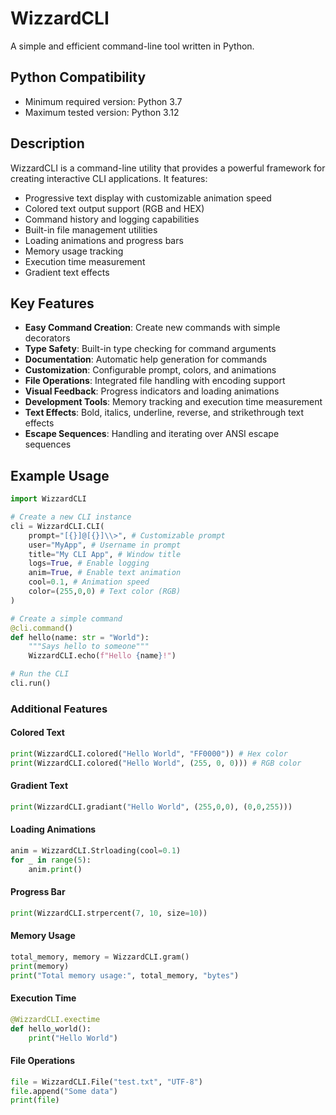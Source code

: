 # WizzardCLI

A simple and efficient command-line tool written in Python.

## Python Compatibility

- Minimum required version: Python 3.7
- Maximum tested version: Python 3.12

## Description

WizzardCLI is a command-line utility that provides a powerful framework for creating interactive CLI applications. It features:

- Progressive text display with customizable animation speed
- Colored text output support (RGB and HEX)
- Command history and logging capabilities
- Built-in file management utilities
- Loading animations and progress bars
- Memory usage tracking
- Execution time measurement
- Gradient text effects

## Key Features

- **Easy Command Creation**: Create new commands with simple decorators
- **Type Safety**: Built-in type checking for command arguments
- **Documentation**: Automatic help generation for commands
- **Customization**: Configurable prompt, colors, and animations
- **File Operations**: Integrated file handling with encoding support
- **Visual Feedback**: Progress indicators and loading animations
- **Development Tools**: Memory tracking and execution time measurement
- **Text Effects**: Bold, italics, underline, reverse, and strikethrough text effects
- **Escape Sequences**: Handling and iterating over ANSI escape sequences

## Example Usage
```python
import WizzardCLI

# Create a new CLI instance
cli = WizzardCLI.CLI(
    prompt="[{}]@[{}]\\>", # Customizable prompt
    user="MyApp", # Username in prompt
    title="My CLI App", # Window title
    logs=True, # Enable logging
    anim=True, # Enable text animation
    cool=0.1, # Animation speed
    color=(255,0,0) # Text color (RGB)
)

# Create a simple command
@cli.command()
def hello(name: str = "World"):
    """Says hello to someone"""
    WizzardCLI.echo(f"Hello {name}!")

# Run the CLI
cli.run()
```

### Additional Features

#### Colored Text
```python
print(WizzardCLI.colored("Hello World", "FF0000")) # Hex color
print(WizzardCLI.colored("Hello World", (255, 0, 0))) # RGB color
```

#### Gradient Text
```python
print(WizzardCLI.gradiant("Hello World", (255,0,0), (0,0,255)))
```

#### Loading Animations
```python
anim = WizzardCLI.Strloading(cool=0.1)
for _ in range(5):
    anim.print()
```

#### Progress Bar
```python
print(WizzardCLI.strpercent(7, 10, size=10))
```

#### Memory Usage
```python
total_memory, memory = WizzardCLI.gram()
print(memory)
print("Total memory usage:", total_memory, "bytes")
```

#### Execution Time
```python
@WizzardCLI.exectime
def hello_world():
    print("Hello World")
```

#### File Operations
```python
file = WizzardCLI.File("test.txt", "UTF-8")
file.append("Some data")
print(file)
```
